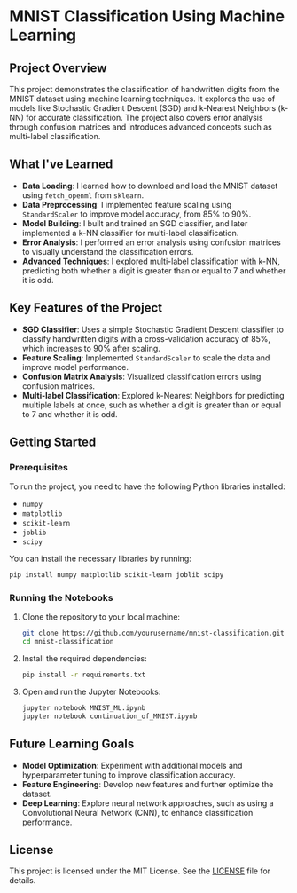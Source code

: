 
# MNIST Classification Using Machine Learning

## Project Overview
This project demonstrates the classification of handwritten digits from the MNIST dataset using machine learning techniques. It explores the use of models like Stochastic Gradient Descent (SGD) and k-Nearest Neighbors (k-NN) for accurate classification. The project also covers error analysis through confusion matrices and introduces advanced concepts such as multi-label classification.

## What I've Learned

- **Data Loading**: I learned how to download and load the MNIST dataset using `fetch_openml` from `sklearn`.
- **Data Preprocessing**: I implemented feature scaling using `StandardScaler` to improve model accuracy, from 85% to 90%.
- **Model Building**: I built and trained an SGD classifier, and later implemented a k-NN classifier for multi-label classification.
- **Error Analysis**: I performed an error analysis using confusion matrices to visually understand the classification errors.
- **Advanced Techniques**: I explored multi-label classification with k-NN, predicting both whether a digit is greater than or equal to 7 and whether it is odd.

## Key Features of the Project

- **SGD Classifier**: Uses a simple Stochastic Gradient Descent classifier to classify handwritten digits with a cross-validation accuracy of 85%, which increases to 90% after scaling.
- **Feature Scaling**: Implemented `StandardScaler` to scale the data and improve model performance.
- **Confusion Matrix Analysis**: Visualized classification errors using confusion matrices.
- **Multi-label Classification**: Explored k-Nearest Neighbors for predicting multiple labels at once, such as whether a digit is greater than or equal to 7 and whether it is odd.

## Getting Started

### Prerequisites

To run the project, you need to have the following Python libraries installed:

- `numpy`
- `matplotlib`
- `scikit-learn`
- `joblib`
- `scipy`

You can install the necessary libraries by running:

```bash
pip install numpy matplotlib scikit-learn joblib scipy
```

### Running the Notebooks

1. Clone the repository to your local machine:

   ```bash
   git clone https://github.com/yourusername/mnist-classification.git
   cd mnist-classification
   ```

2. Install the required dependencies:

   ```bash
   pip install -r requirements.txt
   ```

3. Open and run the Jupyter Notebooks:

   ```bash
   jupyter notebook MNIST_ML.ipynb
   jupyter notebook continuation_of_MNIST.ipynb
   ```

## Future Learning Goals

- **Model Optimization**: Experiment with additional models and hyperparameter tuning to improve classification accuracy.
- **Feature Engineering**: Develop new features and further optimize the dataset.
- **Deep Learning**: Explore neural network approaches, such as using a Convolutional Neural Network (CNN), to enhance classification performance.

## License

This project is licensed under the MIT License. See the [LICENSE](LICENSE) file for details.
